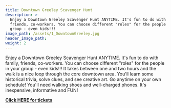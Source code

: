 ```yaml
---
title: Downtown Greeley Scavenger Hunt
description: >-
  Enjoy a Downtown Greeley Scavenger Hunt ANYTIME. It's fun to do with family,
  friends, co-workers. You can choose different "roles" for the people in your
  group - even kids!!!
image_path: /assets/1_DowntownGreeley.jpg
header_image_path:
weight: 2
---
```


Enjoy a Downtown Greeley Scavenger Hunt ANYTIME. It's fun to do with family, friends, co-workers. You can choose different "roles" for the people in your group - even kids!!! It takes between one and two hours and the walk is a nice loop through the core downtown area. You'll learn some historical trivia, solve clues, and see creative art. Go anytime on your own schedule! You'll need walking shoes and well-charged phones. It's inexpensive, informative and FUN!

[**Click HERE for tickets**](https://www.letsroam.com/scavenger_hunt/GREELEY_SCAVENGER_HUNT?utm_source=partner&amp;utm_medium=cu3bh2jv)